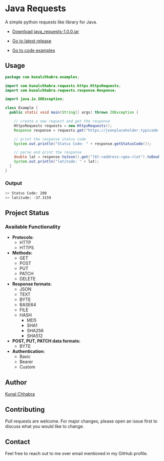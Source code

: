 # Java Requests

A simple python requests like library for Java.

- [Download java_requests-1.0.0.jar](https://github.com/iKunalChhabra/java_requests/releases/download/1.0.0/java_requests-1.0.0.jar)

- [Go to latest release](https://github.com/iKunalChhabra/java_requests/releases/tag/1.0.0)

- [Go to code examples](https://github.com/iKunalChhabra/java_requests/tree/main/src/main/java/com/kunalchhabra/examples)


## Usage

```java
package com.kunalchhabra.examples;

import com.kunalchhabra.requests.https.HttpsRequests;
import com.kunalchhabra.requests.response.Response;

import java.io.IOException;

class Example {
  public static void main(String[] args) throws IOException {

    // create a new request and get the response
    HttpsRequests requests = new HttpsRequests();
    Response response = requests.get("https://jsonplaceholder.typicode.com/users");

    // print the response status code
    System.out.println("Status Code: " + response.getStatusCode());

    // parse and print the response
    double lat = response.toJson().get("[0]->address->geo->lat").toDouble();
    System.out.println("latitude: " + lat);
  }
}

```
### Output
```bash
>> Status Code: 200
>> latitude: -37.3159
```

## Project Status
### Available Functionality
- **Protocols:**
  - HTTP
  - HTTPS
- **Methods:**
  - GET
  - POST
  - PUT
  - PATCH
  - DELETE
- **Response formats:**
  - JSON
  - TEXT
  - BYTE
  - BASE64
  - FILE
  - HASH
    - MD5
    - SHA1
    - SHA256
    - SHA512
- **POST, PUT, PATCH data formats:**
  - BYTE
- **Authentication:**
  - Basic
  - Bearer
  - Custom

## Author
[Kunal Chhabra](https://github.com/iKunalChhabra/)

## Contributing
Pull requests are welcome. For major changes, please open an issue first to discuss what you would like to change.

## Contact
Feel free to reach out to me over email mentioned in my GitHub profile.